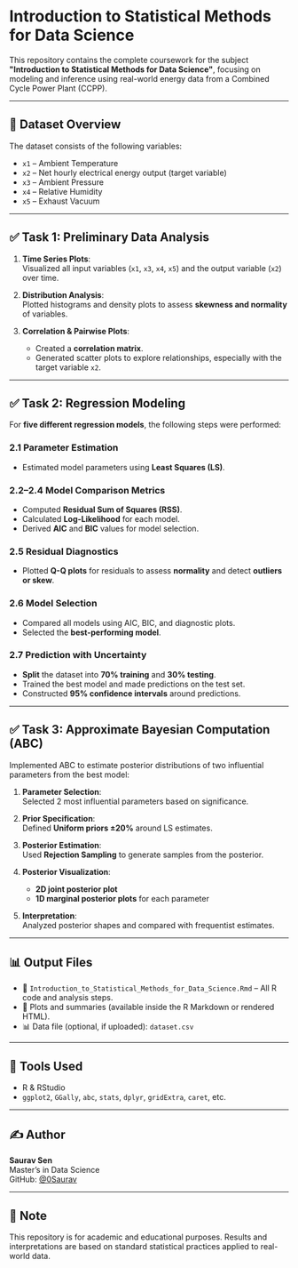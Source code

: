 # Introduction to Statistical Methods for Data Science

This repository contains the complete coursework for the subject **"Introduction to Statistical Methods for Data Science"**, focusing on modeling and inference using real-world energy data from a Combined Cycle Power Plant (CCPP).

---

## 📂 Dataset Overview

The dataset consists of the following variables:

- `x1` – Ambient Temperature
- `x2` – Net hourly electrical energy output (target variable)
- `x3` – Ambient Pressure
- `x4` – Relative Humidity
- `x5` – Exhaust Vacuum

---

## ✅ Task 1: Preliminary Data Analysis

1. **Time Series Plots**:  
   Visualized all input variables (`x1`, `x3`, `x4`, `x5`) and the output variable (`x2`) over time.

2. **Distribution Analysis**:  
   Plotted histograms and density plots to assess **skewness and normality** of variables.

3. **Correlation & Pairwise Plots**:  
   - Created a **correlation matrix**.
   - Generated scatter plots to explore relationships, especially with the target variable `x2`.

---

## ✅ Task 2: Regression Modeling

For **five different regression models**, the following steps were performed:

### 2.1 Parameter Estimation
- Estimated model parameters using **Least Squares (LS)**.

### 2.2–2.4 Model Comparison Metrics
- Computed **Residual Sum of Squares (RSS)**.
- Calculated **Log-Likelihood** for each model.
- Derived **AIC** and **BIC** values for model selection.

### 2.5 Residual Diagnostics
- Plotted **Q-Q plots** for residuals to assess **normality** and detect **outliers or skew**.

### 2.6 Model Selection
- Compared all models using AIC, BIC, and diagnostic plots.
- Selected the **best-performing model**.

### 2.7 Prediction with Uncertainty
- **Split** the dataset into **70% training** and **30% testing**.
- Trained the best model and made predictions on the test set.
- Constructed **95% confidence intervals** around predictions.

---

## ✅ Task 3: Approximate Bayesian Computation (ABC)

Implemented ABC to estimate posterior distributions of two influential parameters from the best model:

1. **Parameter Selection**:  
   Selected 2 most influential parameters based on significance.

2. **Prior Specification**:  
   Defined **Uniform priors ±20%** around LS estimates.

3. **Posterior Estimation**:  
   Used **Rejection Sampling** to generate samples from the posterior.

4. **Posterior Visualization**:  
   - **2D joint posterior plot**
   - **1D marginal posterior plots** for each parameter

5. **Interpretation**:  
   Analyzed posterior shapes and compared with frequentist estimates.

---

## 📊 Output Files

- 📄 `Introduction_to_Statistical_Methods_for_Data_Science.Rmd` – All R code and analysis steps.
- 📁 Plots and summaries (available inside the R Markdown or rendered HTML).
- 📊 Data file (optional, if uploaded): `dataset.csv`

---

## 🧠 Tools Used

- R & RStudio
- `ggplot2`, `GGally`, `abc`, `stats`, `dplyr`, `gridExtra`, `caret`, etc.

---

## ✍️ Author

**Saurav Sen**  
Master’s in Data Science  
GitHub: [@0Saurav](https://github.com/0Saurav)

---

## 📌 Note

This repository is for academic and educational purposes. Results and interpretations are based on standard statistical practices applied to real-world data.

